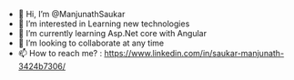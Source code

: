 - 👋 Hi, I’m @ManjunathSaukar
- 👀 I’m interested in Learning new technologies
- 🌱 I’m currently learning Asp.Net core with Angular
- 💞️ I’m looking to collaborate at any time
- 📫 How to reach me? : https://www.linkedin.com/in/saukar-manjunath-3424b7306/

<!---
ManjunathSaukar/ManjunathSaukar is a ✨ special ✨ repository because its `README.md` (this file) appears on your GitHub profile.
You can click the Preview link to take a look at your changes.
--->
